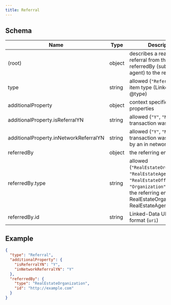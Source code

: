 ```yaml
---
title: Referral
---
```

## Schema

| Name | Type | Description |
|---|---|---|
| (root) | object | describes a real estate referral from the referredBy (subProperty of agent) to the recipient |
| type | string | allowed (`"Referral"`) The item type (Linked-Data @type) |
| additionalProperty | object | context specific custom properties |
| additionalProperty.isReferralYN | string | allowed (`"Y"`, `"N"`) Y if transaction was a referral |
| additionalProperty.inNetworkReferralYN | string | allowed (`"Y"`, `"N"`) Y if transaction was referred by an in network agent |
| referredBy | object | the referring entity |
| referredBy.type | string | allowed (`"RealEstateOrganization"`, `"RealEstateAgent"`, `"RealEstateOffice"`, `"Organization"`, `"Person"`) the referring entity type i.e RealEstateOrganization, RealEstateAgent |
| referredBy.id | string | Linked-Data URI (@id) format (`uri`) |

## Example



```json
{
  "type": "Referral",
  "additionalProperty": {
    "isReferralYN": "Y",
    "inNetworkReferralYN": "Y"
  },
  "referredBy": {
    "type": "RealEstateOrganization",
    "id": "http://example.com"
  }
}
```

